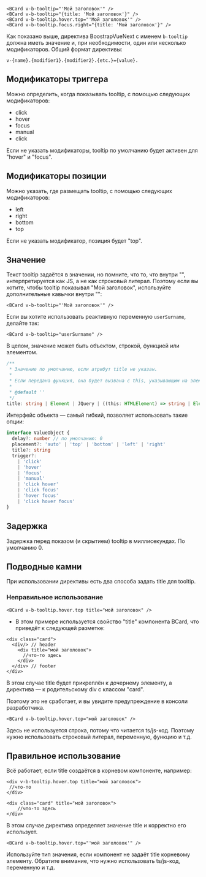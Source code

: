 <DirectiveHeader path="BTooltip/index.ts" title="BTooltip" />

<BCard class="bg-body-tertiary">

```vue-html
<BCard v-b-tooltip="'Мой заголовок'" />
<BCard v-b-tooltip="{title: 'Мой заголовок'}" />
<BCard v-b-tooltip.hover.top="'Мой заголовок'" />
<BCard v-b-tooltip.focus.right="{title: 'Мой заголовок'}" />
```

</BCard>

Как показано выше, директива BoostrapVueNext с именем `b-tooltip` должна иметь значение и, при необходимости, один или несколько модификаторов. Общий формат директивы:

```vue-html
v-{name}.{modifier1}.{modifier2}.{etc.}={value}.
```

## Модификаторы триггера

Можно определить, когда показывать tooltip, с помощью следующих модификаторов:

- click
- hover
- focus
- manual
- click

Если не указать модификаторы, tooltip по умолчанию будет активен для "hover" и "focus".

## Модификаторы позиции

Можно указать, где размещать tooltip, с помощью следующих модификаторов:

- left
- right
- bottom
- top

Если не указать модификатор, позиция будет "top".

## Значение

Текст tooltip задаётся в значении, но помните, что то, что внутри "", интерпретируется как JS, а не как строковый литерал. Поэтому если вы хотите, чтобы tooltip показывал "Мой заголовок", используйте дополнительные кавычки внутри "":

```vue-html
<BCard v-b-tooltip="'Мой заголовок'" />
```

Если вы хотите использовать реактивную переменную `userSurname`, делайте так:

```vue-html
<BCard v-b-tooltip="userSurname" />
```

В целом, значение может быть объектом, строкой, функцией или элементом.

<BCard class="bg-body-tertiary">

```ts
/**
 * Значение по умолчанию, если атрибут title не указан.
 *
 * Если передана функция, она будет вызвана с this, указывающим на элемент, к которому прикреплён popover.
 *
 * @default ''
 */
title: string | Element | JQuery | ((this: HTMLElement) => string | Element | JQuery)
```

</BCard>

Интерфейс объекта — самый гибкий, позволяет использовать такие опции:

<BCard class="bg-body-tertiary">

```ts
interface ValueObject {
  delay?: number // по умолчанию: 0
  placement?: 'auto' | 'top' | 'bottom' | 'left' | 'right'
  title?: string
  trigger?:
    | 'click'
    | 'hover'
    | 'focus'
    | 'manual'
    | 'click hover'
    | 'click focus'
    | 'hover focus'
    | 'click hover focus'
}
```

</BCard>

## Задержка

Задержка перед показом (и скрытием) tooltip в миллисекундах. По умолчанию 0.

## Подводные камни

При использовании директивы есть два способа задать title для tooltip.

### Неправильное использование

<BCard class="bg-body-tertiary">

```vue-html
<BCard v-b-tooltip.hover.top title="мой заголовок" />
```

</BCard>

- В этом примере используется свойство "title" компонента BCard, что приведёт к следующей разметке:

<BCard class="bg-body-tertiary">

```vue-html
<div class="card">
  <div/> // header
    <div title="мой заголовок">
      //что-то здесь
    </div>
  </div> // footer
</div>
```

</BCard>

В этом случае title будет прикреплён к дочернему элементу, а директива — к родительскому div с классом "card".

Поэтому это не сработает, и вы увидите предупреждение в консоли разработчика.

<BCard class="bg-body-tertiary">

```vue-html
<BCard v-b-tooltip.hover.top="мой заголовок" />
```

</BCard>

Здесь не используется строка, потому что читается ts/js-код. Поэтому нужно использовать строковый литерал, переменную, функцию и т.д.

## Правильное использование

Всё работает, если title создаётся в корневом компоненте, например:

<BCard class="bg-body-tertiary">

```vue-html
<div v-b-tooltip.hover.top title="мой заголовок">
 //что-то
</div>
```

</BCard>

<BCard class="bg-body-tertiary">

```vue-html
<div class="card" title="мой заголовок">
    //что-то здесь
</div>
```

</BCard>

В этом случае директива определяет значение title и корректно его использует.

<BCard class="bg-body-tertiary">

```vue-html
<BCard v-b-tooltip.hover.top="'мой заголовок'" />
```

</BCard>

Используйте тип значения, если компонент не задаёт title корневому элементу. Обратите внимание, что нужно использовать ts/js-код, переменную и т.д.

<script setup lang="ts">
import {BCard, BCardBody} from 'bootstrap-vue-next'

import DirectiveHeader from './DirectiveHeader.vue'
</script>
